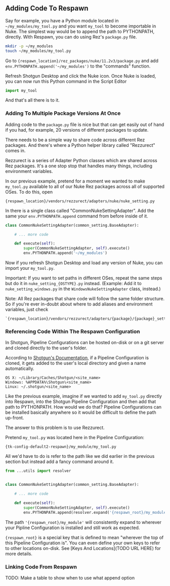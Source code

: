 ## Adding Code To Respawn
Say for example, you have a Python module located in `~/my_modules/my_tool.py`
and you want `my_tool` to become importable in Nuke. The simplest way would be
to append the path to PYTHONPATH, directly. With Respawn, you can do using
Rez's `package.py` file.

```bash
mkdir -p ~/my_modules
touch ~/my_modules/my_tool.py
```

Go to `{respawn_location}/rez_packages/nuke/11.2v3/package.py` and add
`env.PYTHONPATH.append('~/my_modules')` to the "commands" function.

Refresh Shotgun Desktop and click the Nuke icon. Once Nuke is loaded, you can
now run this Python command in the Script Editor

```python
import my_tool
```

And that's all there is to it.


### Adding To Multiple Package Versions At Once
Adding code to the `package.py` file is nice but that can get easily out of
hand if you had, for example, 20 versions of different packages to update.

There needs to be a simple way to share code across different Rez packages.
And there's where a Python helper library called "Rezzurect" comes in.

Rezzurect is a series of Adapter Python classes which are shared across Rez
packages. It's a one stop stop that handles many things, including environment
variables.

In our previous example, pretend for a moment we wanted to make `my_tool.py`
available to all of our Nuke Rez packages across all of supported OSes.
To do this, open

`{respawn_location}/vendors/rezzurect/adapters/nuke/nuke_setting.py`

In there is a single class called "CommonNukeSettingAdapter". Add the same
your `env.PYTHONPATH.append` command from before inside of it.


```python
class CommonNukeSettingAdapter(common_setting.BaseAdapter):

	# ... more code

    def execute(self):
        super(CommonNukeSettingAdapter, self).execute()
		env.PYTHONPATH.append('~/my_modules')
```

Now if you refresh Shotgun Desktop and load any version of Nuke, you can import
your `my_tool.py`.

Important:
	If you want to set paths in different OSes, repeat the same steps but do it
	in `nuke_setting_{OSTYPE}.py` instead. 
	(Example: Add it to `nuke_setting_windows.py` in the 
	`WindowsNukeSettingAdapter` class, instead.)

Note:
	All Rez packages that share code will follow the same folder structure.
	So if you're ever in-doubt about where to add aliases and environment
	variables, just check 

	`{respawn_location}/vendors/rezzurect/adapters/{package}/{package}_setting.py`


### Referencing Code Within The Respawn Configuration
In Shotgun, Pipeline Configurations can be hosted on-disk or on a git server
and cloned directly to the user's folder.

According to [Shotgun's Documentation](https://support.shotgunsoftware.com/hc/en-us/articles/115000067493-Integrations-Admin-Guide),
if a Pipeline Configuration is cloned, it gets added to the user's local
directory and given a name automatically.

```
OS X: ~/Library/Caches/Shotgun/<site_name>
Windows: %APPDATA%\Shotgun\<site_name>
Linux: ~/.shotgun/<site_name>
```

Like the previous example, imagine if we wanted to add `my_tool.py` directly 
into Respawn, into the Shotgun Pipeline Configuration and then add that path
to PYTHONPATH. How would we do that? Pipeline Configurations can be installed
basically anywhere so it would be difficult to define the path up-front.

The answer to this problem is to use Rezzurect.


Pretend `my_tool.py` was located here in the Pipeline Configuration:

`{tk-config-default2-respawn}/my_module/my_tool.py`

All we'd have to do is refer to the path like we did earlier in the previous
section but instead add a fancy command around it.


```python
from ...utils import resolver


class CommonNukeSettingAdapter(common_setting.BaseAdapter):

	# ... more code

    def execute(self):
        super(CommonNukeSettingAdapter, self).execute()
		env.PYTHONPATH.append(resolver.expand('{respawn_root}/my_module'))
```

The path `'{respawn_root}/my_module'` will consistently expand to wherever your
Pipline Configuration is installed and still work as expected.

`{respawn_root}` is a special key that is defined to mean "wherever the top of
this Pipeline Configuration is". You can even define your own keys to refer to
other locations on-disk. See [Keys And Locations](TODO URL HERE) for more details.


### Linking Code From Respawn



TODO: Make a table to show when to use what append option

